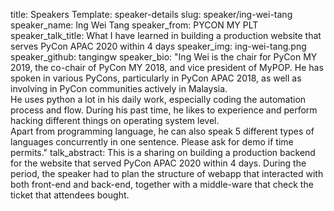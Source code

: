 title: Speakers
Template: speaker-details
slug: speaker/ing-wei-tang
speaker_name: Ing Wei Tang
speaker_from: PYCON MY PLT
speaker_talk_title: What I have learned in building a production website that serves PyCon APAC 2020 within 4 days
speaker_img: ing-wei-tang.png
speaker_github: tangingw
speaker_bio: "Ing Wei is the chair for PyCon MY 2019, the co-chair of PyCon MY 2018, and vice president of MyPOP. He has spoken in various PyCons, particularly in PyCon APAC 2018, as well as involving in PyCon communities actively in Malaysia.<br/>He uses python a lot in his daily work, especially coding the automation process and flow. During his past time, he likes to experience and perform hacking different things on operating system level.<br/>Apart from programming language, he can also speak 5 different types of languages concurrently in one sentence. Please ask for demo if time permits."
talk_abstract: This is a sharing on building a production backend for the website that served PyCon APAC 2020 within 4 days. During the period, the speaker had to plan the structure of webapp that interacted with both front-end and back-end, together with a middle-ware that check the ticket that attendees bought.